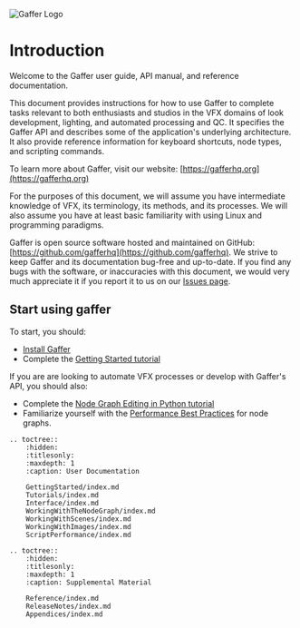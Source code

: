 ![Gaffer Logo](_static/GafferLogo.svg)

# Introduction #

Welcome to the Gaffer user guide, API manual, and reference documentation.

This document provides instructions for how to use Gaffer to complete tasks relevant to both enthusiasts and studios in the VFX domains of look development, lighting, and automated processing and QC. It specifies the Gaffer API and describes some of the application's underlying architecture. It also provide reference information for keyboard shortcuts, node types, and scripting commands.

To learn more about Gaffer, visit our website: [https://gafferhq.org](https://gafferhq.org)

For the purposes of this document, we will assume you have intermediate knowledge of VFX, its terminology, its methods, and its processes. We will also assume you have at least basic familiarity with using Linux and programming paradigms.

Gaffer is open source software hosted and maintained on GitHub: [https://github.com/gafferhq](https://github.com/gafferhq). We strive to keep Gaffer and its documentation bug-free and up-to-date. If you find any bugs with the software, or inaccuracies with this document, we would very much appreciate it if you report it to us on our [Issues page](https://github.com/gafferhq/gaffer/issues).


## Start using gaffer ##

To start, you should:

* [Install Gaffer](GettingStarted/InstallingGaffer/index.md)
* Complete the [Getting Started tutorial](Tutorials/BeginnerTutorial/index.md)

If you are are looking to automate VFX processes or develop with Gaffer's API, you should also:

* Complete the [Node Graph Editing in Python tutorial](Tutorials/Scripting/GettingStarted/index.md)
* Familiarize yourself with the [Performance Best Practices](WorkingWithTheNodeGraph/PerformanceBestPractices/index.md) for node graphs.


<!-- TOC -->

```eval_rst
.. toctree::
    :hidden:
    :titlesonly:
    :maxdepth: 1
    :caption: User Documentation

    GettingStarted/index.md
    Tutorials/index.md
    Interface/index.md
    WorkingWithTheNodeGraph/index.md
    WorkingWithScenes/index.md
    WorkingWithImages/index.md
    ScriptPerformance/index.md
```

```eval_rst
.. toctree::
    :hidden:
    :titlesonly:
    :maxdepth: 1
    :caption: Supplemental Material

    Reference/index.md
    ReleaseNotes/index.md
    Appendices/index.md
```

